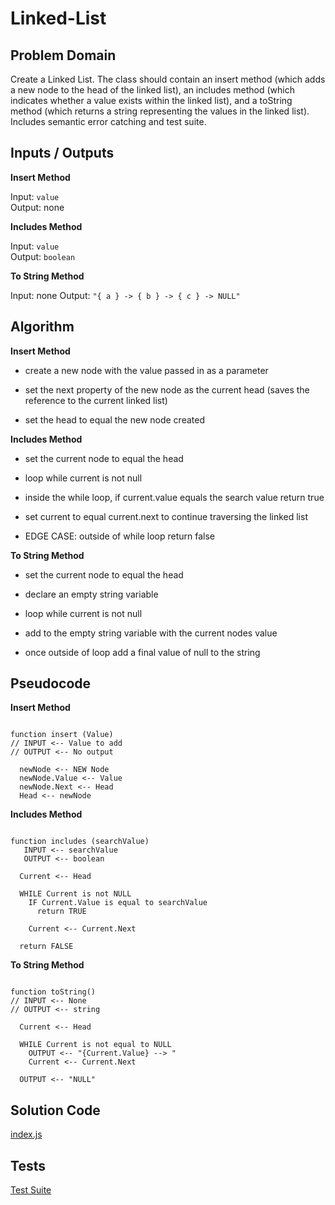 # Linked-List

## Problem Domain
Create a Linked List. The class should contain an insert method (which adds a new node to the head of the linked list), an includes method (which indicates whether a value exists within the linked list), and a toString method (which returns a string representing the values in the linked list). Includes semantic error catching and test suite.

## Inputs / Outputs

**Insert Method**

Input: `value`  
Output: none

**Includes Method**

Input: `value`  
Output: `boolean`

**To String Method**

Input: none
Output: `"{ a } -> { b } -> { c } -> NULL"`


## Algorithm

**Insert Method**

- create a new node with the value passed in as a parameter

- set the next property of the new node as the current head (saves the reference to the current linked list)

- set the head to equal the new node created

**Includes Method**

- set the current node to equal the head

- loop while current is not null

- inside the while loop, if current.value equals the search value return true

- set current to equal current.next to continue traversing the linked list

- EDGE CASE: outside of while loop return false

**To String Method**

- set the current node to equal the head

- declare an empty string variable

- loop while current is not null

- add to the empty string variable with the current nodes value

- once outside of loop add a final value of null to the string

## Pseudocode

**Insert Method**

```plaintext

function insert (Value)
// INPUT <-- Value to add
// OUTPUT <-- No output 

  newNode <-- NEW Node
  newNode.Value <-- Value
  newNode.Next <-- Head
  Head <-- newNode
```


**Includes Method**

```plaintext

function includes (searchValue)
   INPUT <-- searchValue
   OUTPUT <-- boolean

  Current <-- Head

  WHILE Current is not NULL
    IF Current.Value is equal to searchValue
      return TRUE

    Current <-- Current.Next

  return FALSE
```

**To String Method**

```plaintext

function toString()
// INPUT <-- None
// OUTPUT <-- string 

  Current <-- Head

  WHILE Current is not equal to NULL
    OUTPUT <-- "{Current.Value} --> "
    Current <-- Current.Next

  OUTPUT <-- "NULL"
  ```


## Solution Code

[index.js](./index.js)


## Tests

[Test Suite](./__tests__/linked-list.test.js)